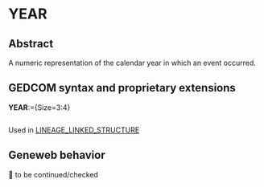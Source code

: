﻿# YEAR
## Abstract
A numeric representation of the calendar year in which an event occurred.


## GEDCOM syntax and proprietary extensions

**YEAR**:={Size=3:4}
<pre>
</pre>
Used in <a href=Ged.LINEAGE_LINKED_STRUCTURE.md>LINEAGE_LINKED_STRUCTURE</a><br />
## Geneweb behavior



🚧 to be continued/checked

